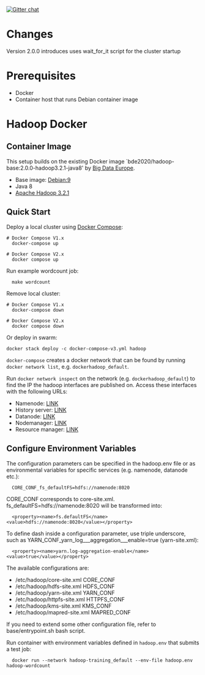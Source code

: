 [![Gitter chat](https://badges.gitter.im/gitterHQ/gitter.png)](https://gitter.im/big-data-europe/Lobby)

# Changes

Version 2.0.0 introduces uses wait_for_it script for the cluster startup

# Prerequisites
- Docker
- Container host that runs Debian container image


# Hadoop Docker

## Container Image
This setup builds on the existing Docker image `bde2020/hadoop-base:2.0.0-hadoop3.2.1-java8' 
by [Big Data Europe](https://hub.docker.com/r/bde2020/hadoop-base).

- Base image: [Debian:9](https://hub.docker.com/layers/debian/library/debian/9/images/sha256-fe3d51dd3262e5d9b9584603da59e387619234d95182351e4f493a1e5998f1f0?context=explore)
- Java 8
- [Apache Hadoop 3.2.1](https://hadoop.apache.org/docs/r3.2.1/)


## Quick Start

Deploy a local cluster using [Docker Compose](https://docs.docker.com/compose/):
```
# Docker Compose V1.x
  docker-compose up

# Docker Compose V2.x
  docker compose up
```

Run example wordcount job:
```
  make wordcount
```

Remove local cluster:
```
# Docker Compose V1.x
  docker-compose down

# Docker Compose V2.x
  docker compose down
```

Or deploy in swarm:
```
docker stack deploy -c docker-compose-v3.yml hadoop
```

`docker-compose` creates a docker network that can be found by running `docker network list`, e.g. `dockerhadoop_default`.

Run `docker network inspect` on the network (e.g. `dockerhadoop_default`) to find the IP the hadoop interfaces are published on. Access these interfaces with the following URLs:

* Namenode: [LINK](http://localhost:9870/dfshealth.html#tab-overview)
* History server: [LINK](http://localhost:8188/applicationhistory)
* Datanode: [LINK](http://localhost:9864/)
* Nodemanager: [LINK](http://localhost:8042/node)
* Resource manager: [LINK](http://localhost:8088/)

## Configure Environment Variables

The configuration parameters can be specified in the hadoop.env file or as environmental variables for specific services (e.g. namenode, datanode etc.):
```
  CORE_CONF_fs_defaultFS=hdfs://namenode:8020
```

CORE_CONF corresponds to core-site.xml. fs_defaultFS=hdfs://namenode:8020 will be transformed into:
```
  <property><name>fs.defaultFS</name><value>hdfs://namenode:8020</value></property>
```
To define dash inside a configuration parameter, use triple underscore, such as YARN_CONF_yarn_log___aggregation___enable=true (yarn-site.xml):
```
  <property><name>yarn.log-aggregation-enable</name><value>true</value></property>
```

The available configurations are:
* /etc/hadoop/core-site.xml CORE_CONF
* /etc/hadoop/hdfs-site.xml HDFS_CONF
* /etc/hadoop/yarn-site.xml YARN_CONF
* /etc/hadoop/httpfs-site.xml HTTPFS_CONF
* /etc/hadoop/kms-site.xml KMS_CONF
* /etc/hadoop/mapred-site.xml  MAPRED_CONF

If you need to extend some other configuration file, refer to base/entrypoint.sh bash script.





Run container with environment variables defined in `hadoop.env` that submits a test job:
```
  docker run --network hadoop-training_default --env-file hadoop.env hadoop-wordcount
```